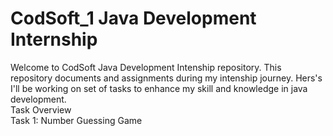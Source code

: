 # CodSoft_1 Java Development Internship 
Welcome to CodSoft Java Development Intenship repository. This repository documents and assignments during my intenship journey. Hers's I'll be working on set of tasks to enhance my skill and knowledge in java development.
<br>
Task Overview
<br>
Task 1: Number Guessing Game

